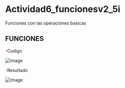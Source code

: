 # Actividad6_funcionesv2_5i
Funciones con las operaciones basicas

## FUNCIONES

-Codigo

![image](https://github.com/user-attachments/assets/050b5197-9179-49f6-b4ad-6edff5398204)

-Resultado

![image](https://github.com/user-attachments/assets/03ac70b5-4ae1-4a59-bf76-0bedaa4c4427)
